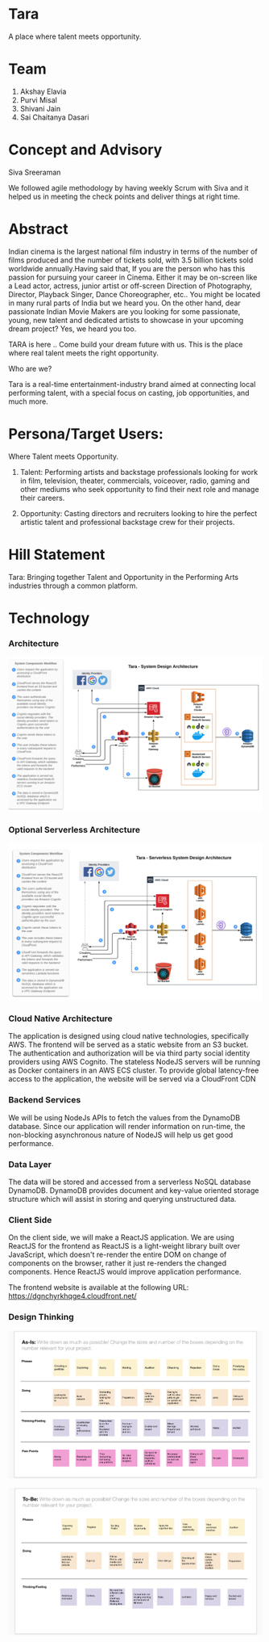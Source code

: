 
# Tara

 A place where talent meets opportunity.


# Team

1. Akshay Elavia
2. Purvi Misal
3. Shivani Jain
4. Sai Chaitanya Dasari

# Concept and Advisory
  Siva Sreeraman 
  
We followed agile methodology by having weekly Scrum with Siva and it helped us in meeting the check points and deliver things at right time. 
   
# Abstract 

Indian cinema is the largest national film industry in terms of the number of films produced and the number of tickets sold, with 3.5 billion tickets sold worldwide annually.Having said that, If you are the person who has this passion for pursuing your career in Cinema. Either it may be on-screen like a Lead actor, actress, junior artist or off-screen Direction of Photography, Director, Playback Singer, Dance Choreographer, etc.. You might be located in many rural parts of India but we heard you. On the other hand, dear passionate Indian Movie Makers are you looking for some passionate, young, new talent and dedicated artists to showcase in your upcoming dream project? Yes, we heard you too.

TARA is here .. Come build your dream future with us. This is the place where real talent meets the right opportunity.

Who are we?

Tara is a real-time entertainment-industry brand aimed at connecting local performing talent, with a special focus on casting, job opportunities, and much more.

# Persona/Target Users:
Where Talent meets Opportunity. 

1) Talent: Performing artists and backstage professionals looking for work in film, television, theater, commercials, voiceover, radio, gaming and other mediums who seek opportunity to find their next role and manage their careers.

2) Opportunity: Casting directors and  recruiters looking to hire the perfect artistic talent and professional backstage crew for their projects. 

# Hill Statement
Tara: Bringing together Talent and Opportunity in the Performing Arts industries through a common platform.

# Technology

### Architecture
![Architecture](tara-system-architecture.png)

### Optional Serverless Architecture
![Serverless Architecture](tara-serverless-system-architecture.png)

### Cloud Native Architecture
The application is designed using cloud native technologies, specifically AWS. The frontend will be served as a static website from an S3 bucket. The authentication and authorization will be via third party social identity providers using AWS Cognito. The stateless NodeJS servers will be running as Docker containers in an AWS ECS cluster. To provide global latency-free access to the application, the website will be served via a CloudFront CDN

### Backend Services
We will be using NodeJs APIs to fetch the values from the DynamoDB database. Since our application will render information on run-time, the non-blocking asynchronous nature of NodeJS will help us get good performance.

### Data Layer
The data will be stored and accessed from a serverless NoSQL database DynamoDB. DynamoDB provides document and key-value oriented storage structure which will assist in storing and querying unstructured data.

### Client Side
On the client side, we will make a ReactJS application. We are using ReactJS for the frontend as ReactJS is a light-weight library built over JavaScript, which doesn't re-render the entire DOM on change of components on the browser, rather it just re-renders the changed components. Hence ReactJS would improve application performance.

The frontend website is available at the following URL:
https://dgnchyrkhqge4.cloudfront.net/



### Design Thinking
![DesignThinking](DesignThinking_As_Is.png)



![DesignThinking](DesignThinking_To_Be.png)

